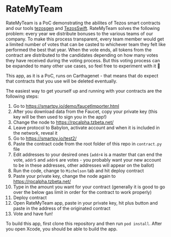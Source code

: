 # RateMyTeam

RateMyTeam is a PoC demonstrating the abilites of Tezos smart contracts and our tools [tezosgen](https://github.com/AckeeCZ/tezosgen/) and [TezosSwift](https://github.com/AckeeCZ/TezosSwift). RateMyTeam solves the following problem: every year we distribute bonuses to the various teams of our company. To make this process transparent, every team member would get a limited number of votes that can be casted to whichever team they felt like performed the best that year. When the vote ends, all tokens from the contract are distributed to the candidates depending on how many votes they have received during the voting process. But this voting process can be expanded to many other use cases, so feel free to experiment with it 🙂

This app, as it is a PoC, runs on Carthagenet - that means that do expect that contracts that you use will be deleted eventually.

The easiest way to get yourself up and running with your contracts are the following steps:

1. Go to https://smartpy.io/demo/faucetImporter.html
2. After you download data from the Faucet, copy your private key (this key will be then used to sign you in the app!)
3. Change the node to https://rpcalpha.tzbeta.net/
4. Leave protocol to Babylon, activate account and when it is included in the network, reveal it
5. Go to https://smartpy.io/test2/
6. Paste the contract code from the root folder of this repo in `contract.py` file
7. Edit addresses to your desired ones (`addr4` is a master that can end the vote, `addr5` and `addr6` are votes - you probably want your new account to be in these addresses, other addresses will appear on the ballot)
8. Run the code, change to `Michelson` tab and hit deploy contract
9. Paste your private key, change the node again to https://rpcalpha.tzbeta.net/
10. Type in the amount you want for your contract (generally it is good to go over the below gas limit in order for the contract to work properly)
11. Deploy contract
12. Open RateMyTeam app, paste in your private key, hit plus button and paste in the address of the originated contract
13. Vote and have fun!

To build this app, first clone this repository and then run `pod install`. After you open Xcode, you should be able to build the app.